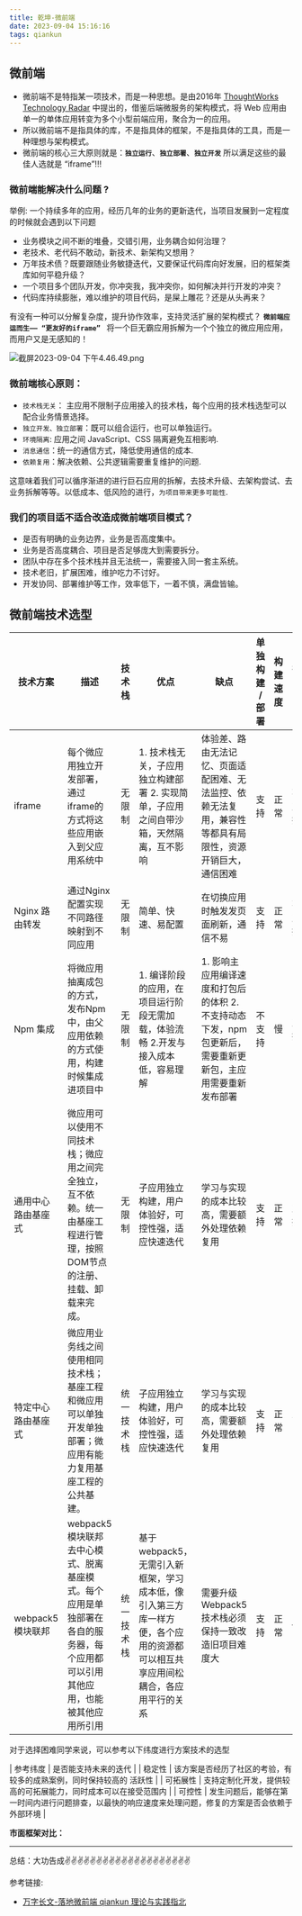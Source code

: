 ```yaml
---
title: 乾坤-微前端
date: 2023-09-04 15:16:16
tags: qiankun
---
```


<meta name="referrer" content="no-referrer"/>

## 微前端
* 微前端不是特指某一项技术，而是一种思想。是由2016年 [ThoughtWorks Technology Radar](https://www.thoughtworks.com/radar/techniques/micro-frontends) 中提出的，借鉴后端微服务的架构模式，将 Web 应用由单一的单体应用转变为多个小型前端应用，聚合为一的应用。
* 所以微前端不是指具体的库，不是指具体的框架，不是指具体的工具，而是一种理想与架构模式。
* 微前端的核心三大原则就是：**`独立运行`**、**`独立部署`**、**`独立开发`** 所以满足这些的最佳人选就是 “iframe”!!!

### 微前端能解决什么问题 ?

举例: 一个持续多年的应用，经历几年的业务的更新迭代，当项目发展到一定程度的时候就会遇到以下问题

* 业务模块之间不断的堆叠，交错引用，业务耦合如何治理？
* 老技术、老代码不敢动，新技术、新架构又想用？
* 万年技术债？既要跟随业务敏捷迭代，又要保证代码库向好发展，旧的框架类库如何平稳升级？
* 一个项目多个团队开发，你冲突我，我冲突你，如何解决并行开发的冲突？
* 代码库持续膨胀，难以维护的项目代码，是屎上雕花？还是从头再来？


有没有一种可以分解复杂度，提升协作效率，支持灵活扩展的架构模式？ **`微前端应运而生—— “更友好的iframe” `** 将一个巨无霸应用拆解为一个个独立的微应用应用，而用户又是无感知的！

![截屏2023-09-04 下午4.46.49.png](https://upload-images.jianshu.io/upload_images/11846892-b0ba1a37012f44d5.png?imageMogr2/auto-orient/strip%7CimageView2/2/w/1240)

### 微前端核心原则：

* `技术栈无关`： 主应用不限制子应用接入的技术栈，每个应用的技术栈选型可以配合业务情景选择。
* `独立开发、独立部署`：既可以组合运行，也可以单独运行。
* `环境隔离`: 应用之间 JavaScript、CSS 隔离避免互相影响.
* `消息通信`：统一的通信方式，降低使用通信的成本.
* `依赖复用`：解决依赖、公共逻辑需要重复维护的问题.

这意味着我们可以循序渐进的进行巨石应用的拆解，去技术升级、去架构尝试、去业务拆解等等。以低成本、低风险的进行，`为项目带来更多可能性`.

### 我们的项目适不适合改造成微前端项目模式？

* 是否有明确的业务边界，业务是否高度集中。
* 业务是否高度耦合、项目是否足够庞大到需要拆分。
* 团队中存在多个技术栈并且无法统一，需要接入同一套主系统。
* 技术老旧，扩展困难，维护吃力不讨好。
* 开发协同、部署维护等工作，效率低下，一着不慎，满盘皆输。

## 微前端技术选型

|  技术方案   | 描述  |  技术栈   |  优点   | 缺点  |  单独构建 / 部署   | 构建速度  |  SPA 体验   | 项目侵入性  |  学习成本   | 通信难度  |  
|  ----  | ----  |  ----  | ----  |  ----  | ----  |  ----  | ----  |  ----  | ----  |  ----  |
| iframe  | 每个微应用独立开发部署，通过 iframe的方式将这些应用嵌入到父应用系统中 | 无限制 | 1. 技术栈无关，子应用独立构建部署 2. 实现简单，子应用之间自带沙箱，天然隔离，互不影响  | 体验差、路由无法记忆、页面适配困难、无法监控、依赖无法复用，兼容性等都具有局限性，资源开销巨大，通信困难 | 支持  | 正常 | 不支持  | 高 | 低  | 高 | 
| Nginx 路由转发  | 通过Nginx配置实现不同路径映射到不同应用 | 无限制  | 简单、快速、易配置 | 在切换应用时触发发页面刷新，通信不易  | 支持 | 正常  | 不支持 | 正常  | 低 | 高  |
| Npm 集成  | 将微应用抽离成包的方式，发布Npm中，由父应用依赖的方式使用，构建时候集成进项目中 |  无限制 | 1. 编译阶段的应用，在项目运行阶段无需加载，体验流畅 2.开发与接入成本低，容易理解  | 1. 影响主应用编译速度和打包后的体积 2. 不支持动态下发，npm包更新后，需要重新更新包，主应用需要重新发布部署 | 不支持  | 慢 | 支持  | 高 | 高  | 正常 |
| 通用中心路由基座式  | 微应用可以使用不同技术栈；微应用之间完全独立，互不依赖。统一由基座工程进行管理，按照DOM节点的注册、挂载、卸载来完成。 | 无限制  | 子应用独立构建，用户体验好，可控性强，适应快速迭代 | 学习与实现的成本比较高，需要额外处理依赖复用  | 支持 | 正常  | 支持 | 高  | 高 | 正常  |
| 特定中心路由基座式 | 微应用业务线之间使用相同技术栈；基座工程和微应用可以单独开发单独部署；微应用有能力复用基座工程的公共基建。 | 统一技术栈  | 子应用独立构建，用户体验好，可控性强，适应快速迭代 | 学习与实现的成本比较高，需要额外处理依赖复用  | 支持 | 正常  | 高 | 高  | 正常 |
| webpack5 模块联邦  | webpack5 模块联邦 去中心模式、脱离基座模式。每个应用是单独部署在各自的服务器，每个应用都可以引用其他应用，也能被其他应用所引用 | 统一技术栈  | 基于webpack5，无需引入新框架，学习成本低，像引入第三方库一样方便，各个应用的资源都可以相互共享应用间松耦合，各应用平行的关系 | 需要升级Webpack5技术栈必须保持一致改造旧项目难度大  | 支持 | 正常  | 低 | 低  |正常 | 

对于选择困难同学来说，可以参考以下纬度进行方案技术的选型

|  参考纬度   | 是否能支持未来的迭代  |
|  稳定性  | 该方案是否经历了社区的考验，有较多的成熟案例，同时保持较高的 活跃性  |
|  可拓展性  | 支持定制化开发，提供较高的可拓展能力，同时成本可以在接受范围内  |
|  可控性  | 发生问题后，能够在第一时间内进行问题排查，以最快的响应速度来处理问题，修复的方案是否会依赖于外部环境  |

**市面框架对比：**













---

总结：大功告成✌️✌️✌️✌️✌️✌️✌️✌️✌️✌️✌️✌️✌️✌️✌️✌️✌️✌️✌️✌️


参考链接:
* [万字长文-落地微前端 qiankun 理论与实践指北](https://juejin.cn/post/7069566144750813197)
